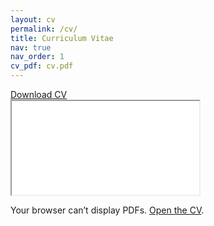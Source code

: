 ```yaml
---
layout: cv
permalink: /cv/
title: Curriculum Vitae
nav: true
nav_order: 1
cv_pdf: cv.pdf
---
```


<!-- Display the PDF CV on the website page -->

<div class="cv-actions">
  <a class="btn btn-primary" href="{{ '/assets/pdf/cv.pdf' | relative_url }}" download>
    Download CV
  </a>
</div>

<div class="cv-frame-wrap">
  <div class="cv-topbar"></div>
  <object class="cv-object"
          data="{{ '/assets/pdf/cv.pdf' | relative_url }}#view=FitH"
          type="application/pdf">
    <iframe class="cv-iframe"
            src="{{ '/assets/pdf/cv.pdf' | relative_url }}#view=FitH">
    </iframe>
  </object>
  <p class="cv-fallback">
    Your browser can’t display PDFs. 
    <a href="{{ '/assets/pdf/cv.pdf' | relative_url }}">Open the CV</a>.
  </p>
</div>



